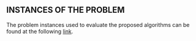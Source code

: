 <h2>INSTANCES OF THE PROBLEM</h2>

The problem instances used to evaluate the proposed algorithms can be found at the following [link](https://faculty.ozyegin.edu.tr/aliekici/researchdata/).
